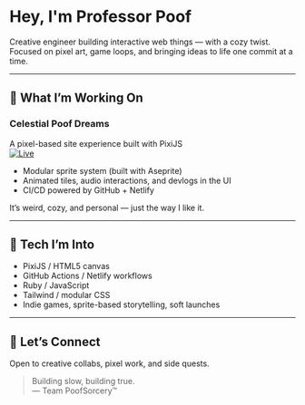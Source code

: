# Hey, I'm Professor Poof

Creative engineer building interactive web things — with a cozy twist.  
Focused on pixel art, game loops, and bringing ideas to life one commit at a time.

---

## 🚧 What I’m Working On

### Celestial Poof Dreams

A pixel-based site experience built with PixiJS  
[![Live](https://img.shields.io/badge/Live--Site-celestialpoofdreams.dev-4caf50?style=flat-square&logo=firefox)](https://celestialpoofdreams.dev)

- Modular sprite system (built with Aseprite)
- Animated tiles, audio interactions, and devlogs in the UI
- CI/CD powered by GitHub + Netlify

It’s weird, cozy, and personal — just the way I like it.

---

## 🧠 Tech I’m Into

- PixiJS / HTML5 canvas
- GitHub Actions / Netlify workflows
- Ruby / JavaScript
- Tailwind / modular CSS
- Indie games, sprite-based storytelling, soft launches

---

## 🤝 Let’s Connect

Open to creative collabs, pixel work, and side quests.

> Building slow, building true.  
> — Team PoofSorcery™
